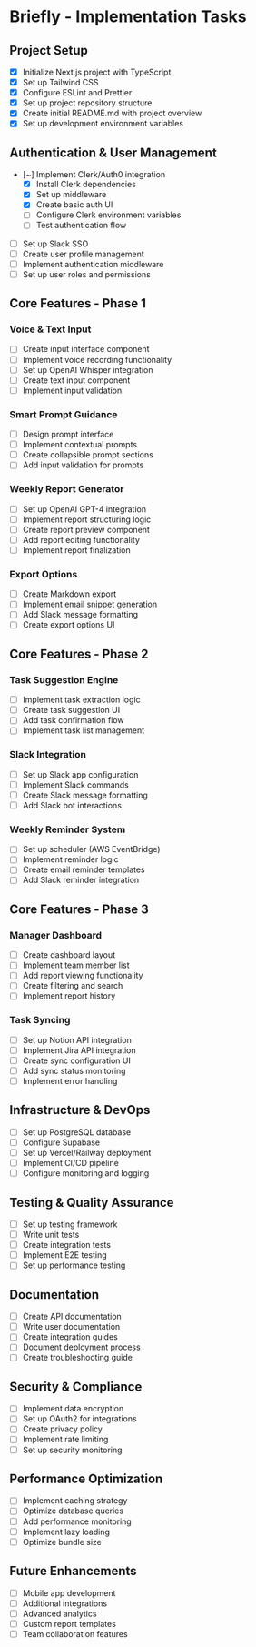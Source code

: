 # Briefly - Implementation Tasks

## Project Setup
- [x] Initialize Next.js project with TypeScript
- [x] Set up Tailwind CSS
- [x] Configure ESLint and Prettier
- [x] Set up project repository structure
- [x] Create initial README.md with project overview
- [x] Set up development environment variables

## Authentication & User Management
- [~] Implement Clerk/Auth0 integration
  - [x] Install Clerk dependencies
  - [x] Set up middleware
  - [x] Create basic auth UI
  - [ ] Configure Clerk environment variables
  - [ ] Test authentication flow
- [ ] Set up Slack SSO
- [ ] Create user profile management
- [ ] Implement authentication middleware
- [ ] Set up user roles and permissions

## Core Features - Phase 1
### Voice & Text Input
- [ ] Create input interface component
- [ ] Implement voice recording functionality
- [ ] Set up OpenAI Whisper integration
- [ ] Create text input component
- [ ] Implement input validation

### Smart Prompt Guidance
- [ ] Design prompt interface
- [ ] Implement contextual prompts
- [ ] Create collapsible prompt sections
- [ ] Add input validation for prompts

### Weekly Report Generator
- [ ] Set up OpenAI GPT-4 integration
- [ ] Implement report structuring logic
- [ ] Create report preview component
- [ ] Add report editing functionality
- [ ] Implement report finalization

### Export Options
- [ ] Create Markdown export
- [ ] Implement email snippet generation
- [ ] Add Slack message formatting
- [ ] Create export options UI

## Core Features - Phase 2
### Task Suggestion Engine
- [ ] Implement task extraction logic
- [ ] Create task suggestion UI
- [ ] Add task confirmation flow
- [ ] Implement task list management

### Slack Integration
- [ ] Set up Slack app configuration
- [ ] Implement Slack commands
- [ ] Create Slack message formatting
- [ ] Add Slack bot interactions

### Weekly Reminder System
- [ ] Set up scheduler (AWS EventBridge)
- [ ] Implement reminder logic
- [ ] Create email reminder templates
- [ ] Add Slack reminder integration

## Core Features - Phase 3
### Manager Dashboard
- [ ] Create dashboard layout
- [ ] Implement team member list
- [ ] Add report viewing functionality
- [ ] Create filtering and search
- [ ] Implement report history

### Task Syncing
- [ ] Set up Notion API integration
- [ ] Implement Jira API integration
- [ ] Create sync configuration UI
- [ ] Add sync status monitoring
- [ ] Implement error handling

## Infrastructure & DevOps
- [ ] Set up PostgreSQL database
- [ ] Configure Supabase
- [ ] Set up Vercel/Railway deployment
- [ ] Implement CI/CD pipeline
- [ ] Configure monitoring and logging

## Testing & Quality Assurance
- [ ] Set up testing framework
- [ ] Write unit tests
- [ ] Create integration tests
- [ ] Implement E2E testing
- [ ] Set up performance testing

## Documentation
- [ ] Create API documentation
- [ ] Write user documentation
- [ ] Create integration guides
- [ ] Document deployment process
- [ ] Create troubleshooting guide

## Security & Compliance
- [ ] Implement data encryption
- [ ] Set up OAuth2 for integrations
- [ ] Create privacy policy
- [ ] Implement rate limiting
- [ ] Set up security monitoring

## Performance Optimization
- [ ] Implement caching strategy
- [ ] Optimize database queries
- [ ] Add performance monitoring
- [ ] Implement lazy loading
- [ ] Optimize bundle size

## Future Enhancements
- [ ] Mobile app development
- [ ] Additional integrations
- [ ] Advanced analytics
- [ ] Custom report templates
- [ ] Team collaboration features 